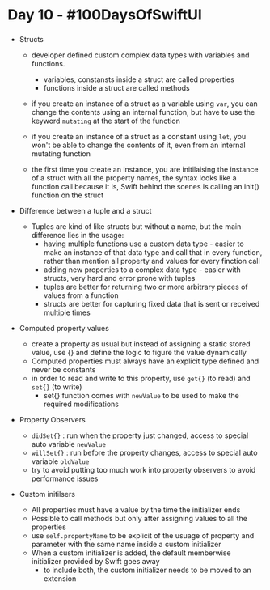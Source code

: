 # Day 10 - #100DaysOfSwiftUI

###
  
  - Structs
    - developer defined custom complex data types with variables and functions.
      - variables, constansts inside a struct are called properties 
      - functions inside a struct are called methods
     
    - if you create an instance of a struct as a variable using `var`, you can change the contents using an internal function, but have to use the keyword `mutating` at the start of the function
    - if you create an instance of a struct as a constant using `let`, you won't be able to change the contents of it, even from an internal mutating function

    - the first time you create an instance, you are initilaising the instance of a struct with all the property names, the syntax looks like a function call because it is, Swift behind the scenes is calling an init() function on the struct 
    
  - Difference between a tuple and a struct
    -  Tuples are kind of like structs but without a name, but the main difference lies in the usage:
        - having multiple functions use a custom data type - easier to make an instance of that data type and call that in every function, rather than mention all property and values for every finction call
        - adding new properties to a complex data type - easier with structs, very hard and error prone with tuples
        - tuples are better for returning two or more arbitrary pieces of values from a function
        - structs are better for capturing fixed data that is sent or received multiple times
        
  - Computed property values
      - create a property as usual but instead of assigning a static stored value, use {} and define the logic to figure the value dynamically
      - Computed properties must always have an explicit type defined and never be constants
      - in order to read and write to this property, use `get{}` (to read) and `set{}` (to write)
        - set{} function comes with `newValue` to be used to make the required modifications
        
  - Property Observers
    - `didSet{}` : run when the property just changed, access to special auto variable `newValue`
    - `willSet{}` : run before the property changes, access to special auto variable `oldValue`
    - try to avoid putting too much work into property observers to avoid performance issues
    
  - Custom initilsers
    - All properties must have a value by the time the initializer ends
    - Possible to call methods but only after assigning values to all the properties
    - use `self.propertyName` to be explicit of the usuage of property and parameter with the same name inside a custom initializer
    - When a custom initializer is added, the default memberwise initializer provided by Swift goes away
      - to include both, the custom initializer needs to be moved to an extension
